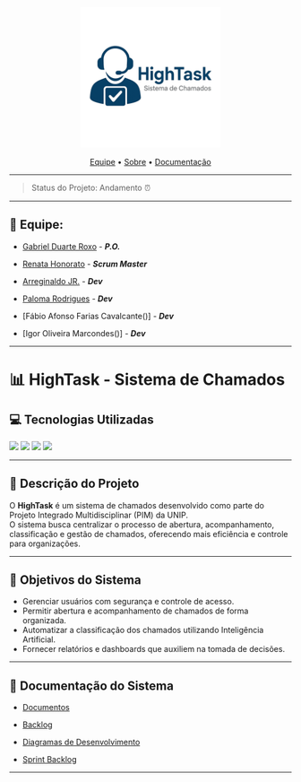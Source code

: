 <div align="center">
<img src="https://github.com/Kanekovisks/Projeto-de-Sistemas/blob/docs/Documenta%C3%A7%C3%A3o/Assets/HighTaskLogo.png" width="250"/>
</div>

<p align="center">
   <a href="#-equipe">Equipe</a> •
   <a href="#-hightask---sistema-de-chamados">Sobre</a> •
   <a href="#-documentação-do-sistema">Documentação</a>
</p>

---

> 
> Status do Projeto: Andamento ⏰ 
>

---

## 🙋 Equipe:
- [Gabriel Duarte Roxo](https://github.com/Kanekovisks) - ***P.O.***

- [Renata Honorato](https://github.com/reh2212) - ***Scrum Master***

- [Arreginaldo JR.](https://github.com/arreginaldo) - ***Dev***

- [Paloma Rodrigues](https://github.com/prpaloma) - ***Dev***

- [Fábio Afonso Farias Cavalcante()] - ***Dev***
  
- [Igor Oliveira Marcondes()] - ***Dev***
---

# 📊 HighTask - Sistema de Chamados

## 💻 Tecnologias Utilizadas
<a href="https://github.com/"><img src="https://img.shields.io/badge/github-%23121011.svg?style=for-the-badge&logo=github&logoColor=white"/></a>
<a href="https://astah.net/"><img src="https://img.shields.io/badge/Astah-blue?style=for-the-badge&logo=uml&logoColor=white"/></a>
<a href="https://www.figma.com"><img src="https://img.shields.io/badge/Figma-red?style=for-the-badge&logo=figma&logoColor=white"/></a>
<a href="https://www.w3schools.com/sql/default.asp"><img src="https://img.shields.io/badge/MySql-%2300758f?style=for-the-badge&logo=mysql&logoColor=white"/></a>

---

## 📖 Descrição do Projeto
O **HighTask** é um sistema de chamados desenvolvido como parte do Projeto Integrado Multidisciplinar (PIM) da UNIP.  
O sistema busca centralizar o processo de abertura, acompanhamento, classificação e gestão de chamados, oferecendo mais eficiência e controle para organizações.

---

## 🎯 Objetivos do Sistema
- Gerenciar usuários com segurança e controle de acesso.  
- Permitir abertura e acompanhamento de chamados de forma organizada.  
- Automatizar a classificação dos chamados utilizando Inteligência Artificial.  
- Fornecer relatórios e dashboards que auxiliem na tomada de decisões.  

---

## 📃 Documentação do Sistema
- <p><a href="https://github.com/Kanekovisks/Projeto-de-Sistemas/tree/main/Documenta%C3%A7%C3%A3o">Documentos</a></p>
- <p><a href="https://github.com/Kanekovisks/Projeto-de-Sistemas/blob/main/Documenta%C3%A7%C3%A3o/BACKLOG.md">Backlog</a></p>
- <p><a href="https://github.com/Kanekovisks/Projeto-de-Sistemas/tree/main/Documenta%C3%A7%C3%A3o/Diagrama">Diagramas de Desenvolvimento</a></p>
- <p><a href="https://github.com/Kanekovisks/Projeto-de-Sistemas/blob/main/Documenta%C3%A7%C3%A3o/SPRINT_BACKLOG.md">Sprint Backlog</a></p>

---
